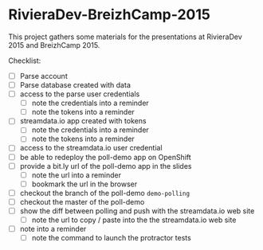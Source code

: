# RivieraDev-BreizhCamp-2015

This project gathers some materials for the presentations at RivieraDev 2015 and BreizhCamp 2015.

Checklist:

- [ ] Parse account
- [ ] Parse database created with data
- [ ] access to the parse user credentials
   - [ ] note the credentials into a reminder
   - [ ] note the tokens into a reminder
- [ ] streamdata.io app created with tokens
   - [ ] note the credentials into a reminder
   - [ ] note the tokens into a reminder
- [ ] access to the streamdata.io user credential
- [ ] be able to redeploy the poll-demo app on OpenShift
- [ ] provide a bit.ly url of the poll-demo app in the slides
  - [ ] note the url into a reminder
  - [ ] bookmark the url in the browser
- [ ] checkout the branch of the poll-demo `demo-polling`
- [ ] checkout the master of the poll-demo
- [ ] show the diff between polling and push with the streamdata.io web site
  - [ ] note the url to copy / paste into the the streamdata.io web site
- [ ] note into a reminder
  - [ ] note the command to launch the protractor tests
